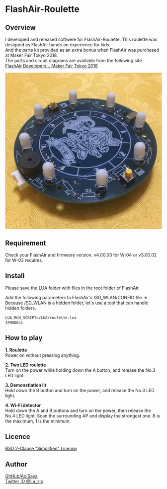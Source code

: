 # FlashAir-Roulette

## Overview

I developed and released softwere for FlashAir-Roulette.
This roulette was designed as FlashAir hands‐on experience for kids.  
And the parts kit provided as an extra bonus when FlashAir was purchased at Maker Fair Tokyo 2018.  
The parts and circuit diagrams are available from the following site.  
 [FlashAir Developers .. Maker Fair Tokyo 2018](https://flashair-developers.com/ja/about/events/makerfaire2018tokyo/)

![Roullete](https://github.com/AoiSaya/FlashAir-Roulette/blob/master/img/Roulette.png)

## Requirement

Check your FlashAir and firmwere version.
v4.00.03 for W-04 or v3.00.02 for W-03 requires.

## Install

Please save the LUA folder with files in the root folder of FlashAir.

Add the following parameters to FlashAir's /SD_WLAN/CONFIG file.
※ Because /SD_WLAN is a hidden folder, let's use a tool that can handle hidden folders.

    LUA_RUN_SCRIPT=/LUA/roulette.lua
    IFMODE=1

## How to play

**1. Roulette**    
Power on without pressing anything.

**2. Two LED roulette**  
Turn on the power while holding down the A button, and release the No.3 LED light.

**3. Demonstlation lit**  
Hold down the B button and turn on the power, and release the No.3 LED light.

**4. Wi-Fi detector**  
Hold down the A and B buttons and turn on the power, then release the No.4 LED light.
Scan the surrounding AP and display the strongest one. 8 is the maximum, 1 is the minimum.

## Licence

[BSD 2-Clause "Simplified" License](https://github.com/AoiSaya/FlashAir-Roulette/blob/master/LICENSE)

## Author

[GitHub/AoiSaya](https://github.com/AoiSaya)  
[Twitter ID @La_zlo](https://twitter.com/La_zlo)
